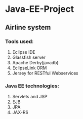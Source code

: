 # Java-EE-Project

## Airline system

### Tools used:
1. Eclipse IDE
2. Glassfish server
3. Apache Derby(javadb)
4. EclipseLink ORM
5. Jersey for RESTful Webservices


### Java EE technologies:
1. Servlets and JSP
2. EJB
3. JPA
4. JAX-RS
